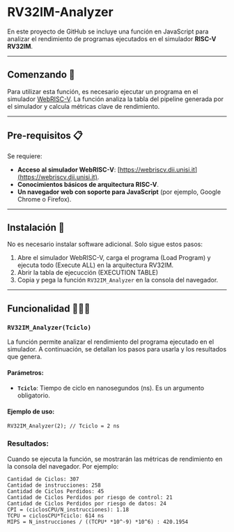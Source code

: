 # RV32IM-Analyzer

En este proyecto de GitHub se incluye una función en JavaScript para analizar el rendimiento de programas ejecutados en el simulador **RISC-V RV32IM**.

---

## Comenzando 🚀

Para utilizar esta función, es necesario ejecutar un programa en el simulador [WebRISC-V](https://webriscv.dii.unisi.it/index.php). La función analiza la tabla del pipeline generada por el simulador y calcula métricas clave de rendimiento.

---

## Pre-requisitos 📋

Se requiere:
* **Acceso al simulador WebRISC-V**: [https://webriscv.dii.unisi.it](https://webriscv.dii.unisi.it).
* **Conocimientos básicos de arquitectura RISC-V**.
* **Un navegador web con soporte para JavaScript** (por ejemplo, Google Chrome o Firefox).

---

## Instalación 🔧

No es necesario instalar software adicional. Solo sigue estos pasos:

1. Abre el simulador WebRISC-V, carga el programa (Load Program) y ejecuta todo (Execute ALL) en la arquitectura RV32IM.
2. Abrir la tabla de ejecucción (EXECUTION TABLE)
3. Copia y pega la función `RV32IM_Analyzer` en la consola del navegador.

---

## Funcionalidad 👨🏽‍💻

### `RV32IM_Analyzer(Tciclo)`

La función permite analizar el rendimiento del programa ejecutado en el simulador. A continuación, se detallan los pasos para usarla y los resultados que genera.

#### Parámetros:
- **`Tciclo`**: Tiempo de ciclo en nanosegundos (ns). Es un argumento obligatorio.

#### Ejemplo de uso:
```
RV32IM_Analyzer(2); // Tciclo = 2 ns
```

### Resultados:

Cuando se ejecuta la función, se mostrarán las métricas de rendimiento en la consola del navegador. Por ejemplo:

```
Cantidad de Ciclos: 307
Cantidad de instrucciones: 258
Cantidad de Ciclos Perdidos: 45
Cantidad de Ciclos Perdidos por riesgo de control: 21
Cantidad de Ciclos Perdidos por riesgo de datos: 24
CPI = (ciclosCPU/N_instrucciones): 1.18
TCPU = ciclosCPU*Tciclo: 614 ns
MIPS = N_instrucciones / ((TCPU* *10^-9) *10^6) : 420.1954
```

